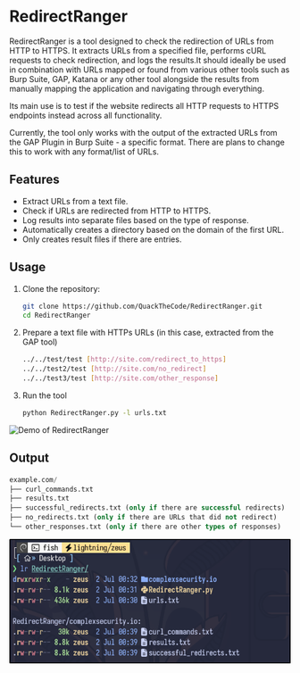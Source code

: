 # RedirectRanger

RedirectRanger is a tool designed to check the redirection of URLs from HTTP to HTTPS. It extracts URLs from a specified file, performs cURL requests to check redirection, and logs the results.It should ideally be used in combination with URLs mapped or found from various other tools such as Burp Suite, GAP, Katana or any other tool alongside the results from manually mapping the application and navigating through everything. 

Its main use is to test if the website redirects all HTTP requests to HTTPS endpoints instead across all functionality.

Currently, the tool only works with the output of the extracted URLs from the GAP Plugin in Burp Suite - a specific format. There are plans to change this to work with any format/list of URLs.

## Features

- Extract URLs from a text file.
- Check if URLs are redirected from HTTP to HTTPS.
- Log results into separate files based on the type of response.
- Automatically creates a directory based on the domain of the first URL.
- Only creates result files if there are entries.

## Usage

1. Clone the repository:
   
   ```bash
   git clone https://github.com/QuackTheCode/RedirectRanger.git
   cd RedirectRanger

2. Prepare a text file with HTTPs URLs (in this case, extracted from the GAP tool)

   ```bash
   ../../test/test [http://site.com/redirect_to_https]
   ../../test2/test [http://site.com/no_redirect]
   ../../test3/test [http://site.com/other_response]

3. Run the tool

   ```bash
   python RedirectRanger.py -l urls.txt

![Demo of RedirectRanger](https://github.com/QuackTheCode/RedirectRanger/blob/main/demo/demo2.gif)

## Output

   ```sql
   example.com/
├── curl_commands.txt
├── results.txt
├── successful_redirects.txt (only if there are successful redirects)
├── no_redirects.txt (only if there are URLs that did not redirect)
└── other_responses.txt (only if there are other types of responses)
   ```

![Demo of RedirectRanger](https://github.com/QuackTheCode/RedirectRanger/blob/main/demo/demo3.png)
